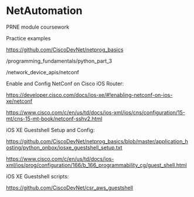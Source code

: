 # NetAutomation
PRNE module coursework

Practice examples

https://github.com/CiscoDevNet/netprog_basics

/programming_fundamentals/python_part_3

/network_device_apis/netconf

Enable and Config NetConf on Cisco iOS Router: 

https://developer.cisco.com/docs/ios-xe/#!enabling-netconf-on-ios-xe/netconf

https://www.cisco.com/c/en/us/td/docs/ios-xml/ios/cns/configuration/15-mt/cns-15-mt-book/netconf-sshv2.html

iOS XE Guestshell Setup and Config: 

https://github.com/CiscoDevNet/netprog_basics/blob/master/application_hosting/python_onbox/iosxe_guestshell_setup.txt

https://www.cisco.com/c/en/us/td/docs/ios-xml/ios/prog/configuration/166/b_166_programmability_cg/guest_shell.html

iOS XE Guestshell scripts:

https://github.com/CiscoDevNet/csr_aws_guestshell
